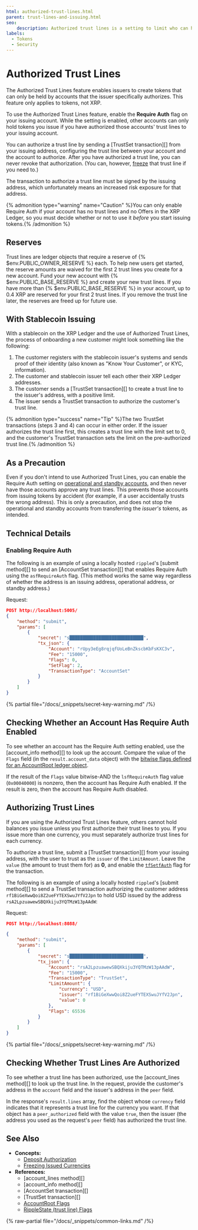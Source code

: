 ```yaml
---
html: authorized-trust-lines.html
parent: trust-lines-and-issuing.html
seo:
    description: Authorized trust lines is a setting to limit who can hold a token.
labels:
  - Tokens
  - Security
---
```

# Authorized Trust Lines

The Authorized Trust Lines feature enables issuers to create tokens that can only be held by accounts that the issuer specifically authorizes. This feature only applies to tokens, not XRP.

To use the Authorized Trust Lines feature, enable the **Require Auth** flag on your issuing account. While the setting is enabled, other accounts can only hold tokens you issue if you have authorized those accounts' trust lines to your issuing account.

You can authorize a trust line by sending a [TrustSet transaction][] from your issuing address, configuring the trust line between your account and the account to authorize. After you have authorized a trust line, you can never revoke that authorization. (You can, however, [freeze](freezes.md) that trust line if you need to.)

The transaction to authorize a trust line must be signed by the issuing address, which unfortunately means an increased risk exposure for that address.

{% admonition type="warning" name="Caution" %}You can only enable Require Auth if your account has no trust lines and no Offers in the XRP Ledger, so you must decide whether or not to use it _before_ you start issuing tokens.{% /admonition %}

## Reserves

Trust lines are ledger objects that require a reserve of {% $env.PUBLIC_OWNER_RESERVE %} each. To help new users get started, the reserve amounts are waived for the first 2 trust lines you create for a new account. Fund your new account with {% $env.PUBLIC_BASE_RESERVE %} and create your new trust lines. If you have more than {% $env.PUBLIC_BASE_RESERVE %} in your account, up to 0.4 XRP are reserved for your first 2 trust lines. If you remove the trust line later, the reserves are freed up for future use.

## With Stablecoin Issuing

With a stablecoin on the XRP Ledger and the use of Authorized Trust Lines, the process of onboarding a new customer might look something like the following:

1. The customer registers with the stablecoin issuer's systems and sends proof of their identity (also known as "Know Your Customer", or KYC, information).
2. The customer and stablecoin issuer tell each other their XRP Ledger addresses.
3. The customer sends a [TrustSet transaction][] to create a trust line to the issuer's address, with a positive limit.
4. The issuer sends a TrustSet transaction to authorize the customer's trust line.

{% admonition type="success" name="Tip" %}The two TrustSet transactions (steps 3 and 4) can occur in either order. If the issuer authorizes the trust line first, this creates a trust line with the limit set to 0, and the customer's TrustSet transaction sets the limit on the pre-authorized trust line.{% /admonition %}

## As a Precaution

Even if you don't intend to use Authorized Trust Lines, you can enable the Require Auth setting on [operational and standby accounts](../../accounts/account-types.md), and then never have those accounts approve any trust lines. This prevents those accounts from issuing tokens by accident (for example, if a user accidentally trusts the wrong address). This is only a precaution, and does not stop the operational and standby accounts from transferring the _issuer's_ tokens, as intended.


## Technical Details

### Enabling Require Auth

The following is an example of using a locally hosted `rippled`'s [submit method][] to send an [AccountSet transaction][] that enables Require Auth using the `asfRequireAuth` flag. (This method works the same way regardless of whether the address is an issuing address, operational address, or standby address.)

Request:

```json
POST http://localhost:5005/
{
    "method": "submit",
    "params": [
        {
            "secret": "s████████████████████████████",
            "tx_json": {
                "Account": "rUpy3eEg8rqjqfUoLeBnZkscbKbFsKXC3v",
                "Fee": "15000",
                "Flags": 0,
                "SetFlag": 2,
                "TransactionType": "AccountSet"
            }
        }
    ]
}
```

{% partial file="/docs/_snippets/secret-key-warning.md" /%}


## Checking Whether an Account Has Require Auth Enabled

To see whether an account has the Require Auth setting enabled, use the [account_info method][] to look up the account. Compare the value of the `Flags` field (in the `result.account_data` object) with the [bitwise flags defined for an AccountRoot ledger object](../../../references/protocol/ledger-data/ledger-entry-types/accountroot.md).

If the result of the `Flags` value bitwise-AND the `lsfRequireAuth` flag value (`0x00040000`) is nonzero, then the account has Require Auth enabled. If the result is zero, then the account has Require Auth disabled.

## Authorizing Trust Lines

If you are using the Authorized Trust Lines feature, others cannot hold balances you issue unless you first authorize their trust lines to you. If you issue more than one currency, you must separately authorize trust lines for each currency.

To authorize a trust line, submit a [TrustSet transaction][] from your issuing address, with the user to trust as the `issuer` of the `LimitAmount`. Leave the `value` (the amount to trust them for) as **0**, and enable the [`tfSetfAuth`](../../../references/protocol/transactions/types/trustset.md#trustset-flags) flag for the transaction.

The following is an example of using a locally hosted `rippled`'s [submit method][] to send a TrustSet transaction authorizing the customer address `rf1BiGeXwwQoi8Z2ueFYTEXSwuJYfV2Jpn` to hold USD issued by the address `rsA2LpzuawewSBQXkiju3YQTMzW13pAAdW`:

Request:

```json
POST http://localhost:8088/

{
    "method": "submit",
    "params": [
        {
            "secret": "s████████████████████████████",
            "tx_json": {
                "Account": "rsA2LpzuawewSBQXkiju3YQTMzW13pAAdW",
                "Fee": "15000",
                "TransactionType": "TrustSet",
                "LimitAmount": {
                    "currency": "USD",
                    "issuer": "rf1BiGeXwwQoi8Z2ueFYTEXSwuJYfV2Jpn",
                    "value": 0
                },
                "Flags": 65536
            }
        }
    ]
}
```

{% partial file="/docs/_snippets/secret-key-warning.md" /%}


## Checking Whether Trust Lines Are Authorized

To see whether a trust line has been authorized, use the [account_lines method][] to look up the trust line. In the request, provide the customer's address in the `account` field and the issuer's address in the `peer` field.

In the response's `result.lines` array, find the object whose `currency` field indicates that it represents a trust line for the currency you want. If that object has a `peer_authorized` field with the value `true`, then the issuer (the address you used as the request's `peer` field) has authorized the trust line.


## See Also

- **Concepts:**
    - [Deposit Authorization](../../accounts/depositauth.md)
    - [Freezing Issued Currencies](freezes.md)
- **References:**
    - [account_lines method][]
    - [account_info method][]
    - [AccountSet transaction][]
    - [TrustSet transaction][]
    - [AccountRoot Flags](../../../references/protocol/ledger-data/ledger-entry-types/accountroot.md#accountroot-flags)
    - [RippleState (trust line) Flags](../../../references/protocol/ledger-data/ledger-entry-types/ripplestate.md#ripplestate-flags)

{% raw-partial file="/docs/_snippets/common-links.md" /%}
